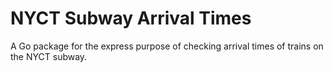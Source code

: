 # NYCT Subway Arrival Times

A Go package for the express purpose of checking arrival times of trains on the NYCT subway.